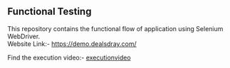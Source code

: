 ## Functional Testing
This repository contains the functional flow of application using Selenium WebDriver.\
Website Link:- https://demo.dealsdray.com/

Find the execution video:- [executionvideo](https://github.com/Divya-learn/AutomationFunctionalTestingTask/blob/main/FunctionalTesting.mp4)

